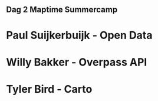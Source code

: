 ## Dag 2 Maptime Summercamp

# Paul Suijkerbuijk - Open Data

# Willy Bakker - Overpass API

# Tyler Bird - Carto
